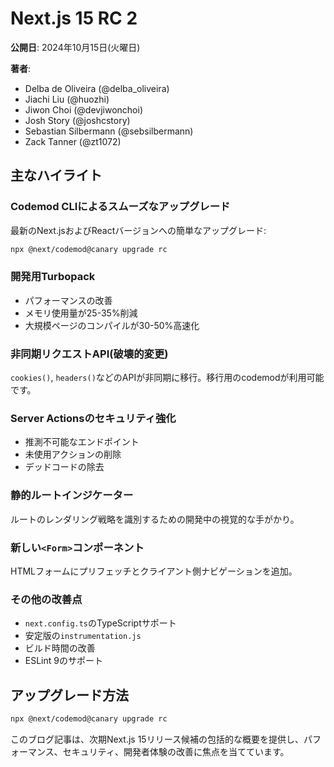 # Next.js 15 RC 2

**公開日**: 2024年10月15日(火曜日)

**著者**:
- Delba de Oliveira (@delba_oliveira)
- Jiachi Liu (@huozhi)
- Jiwon Choi (@devjiwonchoi)
- Josh Story (@joshcstory)
- Sebastian Silbermann (@sebsilbermann)
- Zack Tanner (@zt1072)

## 主なハイライト

### Codemod CLIによるスムーズなアップグレード

最新のNext.jsおよびReactバージョンへの簡単なアップグレード:

```bash
npx @next/codemod@canary upgrade rc
```

### 開発用Turbopack

- パフォーマンスの改善
- メモリ使用量が25-35%削減
- 大規模ページのコンパイルが30-50%高速化

### 非同期リクエストAPI(破壊的変更)

`cookies()`, `headers()`などのAPIが非同期に移行。移行用のcodemodが利用可能です。

### Server Actionsのセキュリティ強化

- 推測不可能なエンドポイント
- 未使用アクションの削除
- デッドコードの除去

### 静的ルートインジケーター

ルートのレンダリング戦略を識別するための開発中の視覚的な手がかり。

### 新しい`<Form>`コンポーネント

HTMLフォームにプリフェッチとクライアント側ナビゲーションを追加。

### その他の改善点

- `next.config.ts`のTypeScriptサポート
- 安定版の`instrumentation.js`
- ビルド時間の改善
- ESLint 9のサポート

## アップグレード方法

```bash
npx @next/codemod@canary upgrade rc
```

このブログ記事は、次期Next.js 15リリース候補の包括的な概要を提供し、パフォーマンス、セキュリティ、開発者体験の改善に焦点を当てています。
